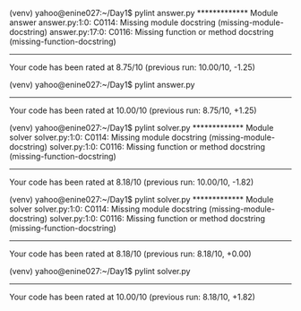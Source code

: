 (venv) yahoo@enine027:~/Day1$ pylint answer.py
************* Module answer
answer.py:1:0: C0114: Missing module docstring (missing-module-docstring)
answer.py:17:0: C0116: Missing function or method docstring (missing-function-docstring)

-------------------------------------------------------------------
Your code has been rated at 8.75/10 (previous run: 10.00/10, -1.25)

(venv) yahoo@enine027:~/Day1$ pylint answer.py

-------------------------------------------------------------------
Your code has been rated at 10.00/10 (previous run: 8.75/10, +1.25)

(venv) yahoo@enine027:~/Day1$ pylint solver.py
************* Module solver
solver.py:1:0: C0114: Missing module docstring (missing-module-docstring)
solver.py:1:0: C0116: Missing function or method docstring (missing-function-docstring)

-------------------------------------------------------------------
Your code has been rated at 8.18/10 (previous run: 10.00/10, -1.82)

(venv) yahoo@enine027:~/Day1$ pylint solver.py
************* Module solver
solver.py:1:0: C0114: Missing module docstring (missing-module-docstring)
solver.py:1:0: C0116: Missing function or method docstring (missing-function-docstring)

------------------------------------------------------------------
Your code has been rated at 8.18/10 (previous run: 8.18/10, +0.00)

(venv) yahoo@enine027:~/Day1$ pylint solver.py

-------------------------------------------------------------------
Your code has been rated at 10.00/10 (previous run: 8.18/10, +1.82)
